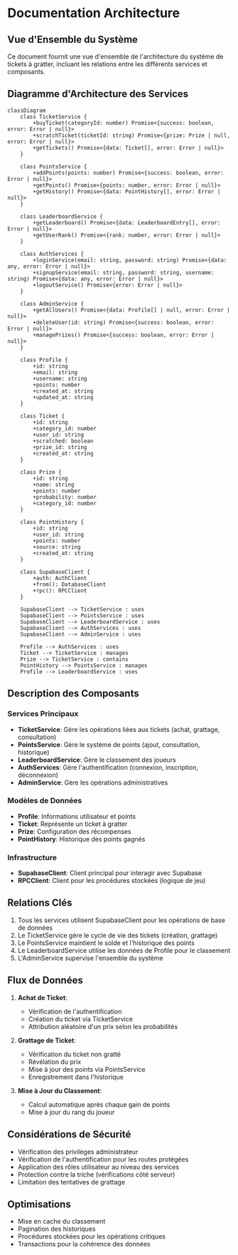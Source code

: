 # Documentation Architecture

## Vue d'Ensemble du Système

Ce document fournit une vue d'ensemble de l'architecture du système de tickets à gratter, incluant les relations entre les différents services et composants.

## Diagramme d'Architecture des Services

```mermaid
classDiagram
    class TicketService {
        +buyTicket(categoryId: number) Promise<{success: boolean, error: Error | null}>
        +scratchTicket(ticketId: string) Promise<{prize: Prize | null, error: Error | null}>
        +getTickets() Promise<{data: Ticket[], error: Error | null}>
    }

    class PointsService {
        +addPoints(points: number) Promise<{success: boolean, error: Error | null}>
        +getPoints() Promise<{points: number, error: Error | null}>
        +getHistory() Promise<{data: PointHistory[], error: Error | null}>
    }

    class LeaderboardService {
        +getLeaderboard() Promise<{data: LeaderboardEntry[], error: Error | null}>
        +getUserRank() Promise<{rank: number, error: Error | null}>
    }

    class AuthServices {
        +loginService(email: string, password: string) Promise<{data: any, error: Error | null}>
        +signupService(email: string, password: string, username: string) Promise<{data: any, error: Error | null}>
        +logoutService() Promise<{error: Error | null}>
    }

    class AdminService {
        +getAllUsers() Promise<{data: Profile[] | null, error: Error | null}>
        +deleteUser(id: string) Promise<{success: boolean, error: Error | null}>
        +managePrizes() Promise<{success: boolean, error: Error | null}>
    }

    class Profile {
        +id: string
        +email: string
        +username: string
        +points: number
        +created_at: string
        +updated_at: string
    }

    class Ticket {
        +id: string
        +category_id: number
        +user_id: string
        +scratched: boolean
        +prize_id: string
        +created_at: string
    }

    class Prize {
        +id: string
        +name: string
        +points: number
        +probability: number
        +category_id: number
    }

    class PointHistory {
        +id: string
        +user_id: string
        +points: number
        +source: string
        +created_at: string
    }

    class SupabaseClient {
        +auth: AuthClient
        +from(): DatabaseClient
        +rpc(): RPCClient
    }

    SupabaseClient --> TicketService : uses
    SupabaseClient --> PointsService : uses
    SupabaseClient --> LeaderboardService : uses
    SupabaseClient --> AuthServices : uses
    SupabaseClient --> AdminService : uses

    Profile --> AuthServices : uses
    Ticket --> TicketService : manages
    Prize --> TicketService : contains
    PointHistory --> PointsService : manages
    Profile --> LeaderboardService : uses
```

## Description des Composants

### Services Principaux

- **TicketService**: Gère les opérations liées aux tickets (achat, grattage, consultation)
- **PointsService**: Gère le système de points (ajout, consultation, historique)
- **LeaderboardService**: Gère le classement des joueurs
- **AuthServices**: Gère l'authentification (connexion, inscription, déconnexion)
- **AdminService**: Gère les opérations administratives

### Modèles de Données

- **Profile**: Informations utilisateur et points
- **Ticket**: Représente un ticket à gratter
- **Prize**: Configuration des récompenses
- **PointHistory**: Historique des points gagnés

### Infrastructure

- **SupabaseClient**: Client principal pour interagir avec Supabase
- **RPCClient**: Client pour les procédures stockées (logique de jeu)

## Relations Clés

1. Tous les services utilisent SupabaseClient pour les opérations de base de données
2. Le TicketService gère le cycle de vie des tickets (création, grattage)
3. Le PointsService maintient le solde et l'historique des points
4. Le LeaderboardService utilise les données de Profile pour le classement
5. L'AdminService supervise l'ensemble du système

## Flux de Données

1. **Achat de Ticket**:

   - Vérification de l'authentification
   - Création du ticket via TicketService
   - Attribution aléatoire d'un prix selon les probabilités

2. **Grattage de Ticket**:

   - Vérification du ticket non gratté
   - Révélation du prix
   - Mise à jour des points via PointsService
   - Enregistrement dans l'historique

3. **Mise à Jour du Classement**:
   - Calcul automatique après chaque gain de points
   - Mise à jour du rang du joueur

## Considérations de Sécurité

- Vérification des privilèges administrateur
- Vérification de l'authentification pour les routes protégées
- Application des rôles utilisateur au niveau des services
- Protection contre la triche (vérifications côté serveur)
- Limitation des tentatives de grattage

## Optimisations

- Mise en cache du classement
- Pagination des historiques
- Procédures stockées pour les opérations critiques
- Transactions pour la cohérence des données

